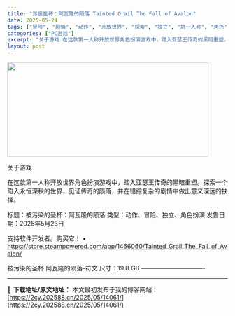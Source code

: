 ```yaml
---
title: "污痕圣杯：阿瓦隆的陨落 Tainted Grail The Fall of Avalon"
date: 2025-05-24
tags: ["冒险", "剧情", "动作", "开放世界", "探索", "独立", "第一人称", "角色", "角色扮演", "软件"]
categories: ["PC游戏"]
excerpt: "关于游戏 在这款第一人称开放世界角色扮演游戏中，踏入亚瑟王传奇的黑暗重塑。探索一个陷入永恒深秋的世界，见证传奇的陨落，并在错综复杂的剧情中做出意义深远的抉择。 标题：被污染的圣杯：阿瓦隆的陨落 类型：动作、冒险、独立、角色扮演 发售日期：2025年5月23日 支持软件开发者。购买它！ • https&hellip;"
layout: post
---
```


<img src="https://2cy.202588.cn/wp-content/uploads/2025/05/2025052403085433.webp" alt="" width="460" height="215" class="aligncenter size-full wp-image-14063" />

关于游戏

在这款第一人称开放世界角色扮演游戏中，踏入亚瑟王传奇的黑暗重塑。探索一个陷入永恒深秋的世界，见证传奇的陨落，并在错综复杂的剧情中做出意义深远的抉择。

标题：被污染的圣杯：阿瓦隆的陨落
类型：动作、冒险、独立、角色扮演
发售日期：2025年5月23日

支持软件开发者。购买它！
• https://store.steampowered.com/app/1466060/Tainted_Grail_The_Fall_of_Avalon/

被污染的圣杯 阿瓦隆的陨落-符文
尺寸：19.8 GB
——————————- 

---
📖 **下载地址/原文地址：** 本文最初发布于我的博客网站：[https://2cy.202588.cn/2025/05/14061/](https://2cy.202588.cn/2025/05/14061/)
